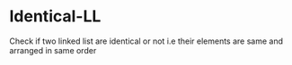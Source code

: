 # Identical-LL
Check if two linked list are identical or not i.e their elements are same and arranged in same order
